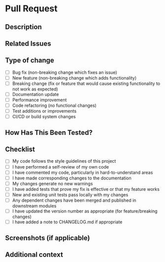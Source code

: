 # Pull Request

## Description
<!-- Provide a detailed description of the changes in this PR -->

## Related Issues
<!-- List any related issues that are addressed by this PR -->
<!-- Use the syntax "Fixes #123" or "Resolves #123" to automatically close the issue when the PR is merged -->

## Type of change
<!-- Please check all that apply by replacing [ ] with [x] -->

- [ ] Bug fix (non-breaking change which fixes an issue)
- [ ] New feature (non-breaking change which adds functionality)
- [ ] Breaking change (fix or feature that would cause existing functionality to not work as expected)
- [ ] Documentation update
- [ ] Performance improvement
- [ ] Code refactoring (no functional changes)
- [ ] Test additions or improvements
- [ ] CI/CD or build system changes

## How Has This Been Tested?
<!-- Please describe the tests that you ran to verify your changes -->
<!-- Include details of your testing environment, tests ran, and the outcomes -->

## Checklist
<!-- Please check all that apply by replacing [ ] with [x] -->

- [ ] My code follows the style guidelines of this project
- [ ] I have performed a self-review of my own code
- [ ] I have commented my code, particularly in hard-to-understand areas
- [ ] I have made corresponding changes to the documentation
- [ ] My changes generate no new warnings
- [ ] I have added tests that prove my fix is effective or that my feature works
- [ ] New and existing unit tests pass locally with my changes
- [ ] Any dependent changes have been merged and published in downstream modules
- [ ] I have updated the version number as appropriate (for feature/breaking changes)
- [ ] I have added a note to CHANGELOG.md if appropriate

## Screenshots (if applicable)
<!-- Add screenshots or GIFs to demonstrate the changes if applicable -->

## Additional context
<!-- Add any other context about the PR here -->
